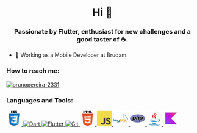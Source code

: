 <h1 align="center">Hi 👋</h1>
<h3 align="center">Passionate by Flutter, enthusiast for new challenges and a good taster of ☕.</h3>

- 👔 Working as a Mobile Developer at Brudam.

<h3 align="left">How to reach me:</h3>
<p align="left">
<a href="https://linkedin.com/in/brunopereira-2331" target="blank"><img align="center" src="https://raw.githubusercontent.com/rahuldkjain/github-profile-readme-generator/master/src/images/icons/Social/linked-in-alt.svg" alt="brunopereira-2331" height="30" width="40" /></a>
</p>

<h3 align="left">Languages and Tools:</h3>
  <p align="left">
  <a href="https://www.w3schools.com/css/" target="_blank" rel="noreferrer">
    <img src="https://raw.githubusercontent.com/devicons/devicon/master/icons/css3/css3-original-wordmark.svg"
      alt="CSS3" width="40" height="40" /> 
  </a> 
  <a href="https://dart.dev" target="_blank" rel="noreferrer">
    <img src="https://www.vectorlogo.zone/logos/dartlang/dartlang-icon.svg" alt="Dart" width="40" height="40" />
  </a> 
  <a href="https://flutter.dev" target="_blank" rel="noreferrer"> 
    <img
      src="https://www.vectorlogo.zone/logos/flutterio/flutterio-icon.svg" alt="Flutter" width="40" height="40" />
  </a>
  <a href="https://git-scm.com/" target="_blank" rel="noreferrer"> 
    <img
      src="https://www.vectorlogo.zone/logos/git-scm/git-scm-icon.svg" alt="Git" width="40" height="40" />
  </a> <a href="https://www.w3.org/html/" target="_blank" rel="noreferrer"> 
  <img
      src="https://raw.githubusercontent.com/devicons/devicon/master/icons/html5/html5-original-wordmark.svg"
      alt="HTML5" width="40" height="40" />
  </a> <a href="https://developer.mozilla.org/en-US/docs/Web/JavaScript" target="_blank" rel="noreferrer">
    <img src="https://raw.githubusercontent.com/devicons/devicon/master/icons/javascript/javascript-original.svg"
      alt="Javascript" width="40" height="40" />
  </a>
  <a href="https://www.mysql.com/" target="_blank" rel="noreferrer">
    <img src="https://raw.githubusercontent.com/devicons/devicon/master/icons/mysql/mysql-original-wordmark.svg"
      alt="MySQL" width="40" height="40" />
  </a>
  <a href="https://www.php.net" target="_blank" rel="noreferrer">
    <img src="https://raw.githubusercontent.com/devicons/devicon/master/icons/php/php-original.svg" alt="PHP" width="40"
      height="40" />
  </a>
  <a href="https://www.java.com/" target="_blank" rel="noreferrer">
    <img src="https://raw.githubusercontent.com/devicons/devicon/master/icons/java/java-original.svg" alt="Java"
      width="40" height="40" />
  </a>
  <a href="https://kotlinlang.org/" target="_blank" rel="noreferrer">
    <img src="https://raw.githubusercontent.com/devicons/devicon/master/icons/kotlin/kotlin-original.svg" alt="Kotlin"
      width="40" height="40" />
  </a>
</p>
